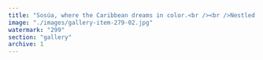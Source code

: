 ```yaml
---
title: "Sosúa, where the Caribbean dreams in color.<br /><br />Nestled between golden sands and glowing sunsets, Sosúa pulses with life—from the morning hum of waves to the after-hours rhythm of bachata echoing through the palms. It's more than just a destination—it's a magnetic field.<br /><br />Here, beauty doesn't hide. It strolls the beach in sun-kissed confidence, lounges in cafés with stories in its eyes, and dances through the night like the moon has a heartbeat. Sosúa doesn't whisper. It sings—with charm, with flavor, with heat.<br /><br />Come for the ocean. Stay for the energy.<br />Lose the itinerary. Find your rhythm.<br />In Sosúa, paradise is always wearing a smile—and sometimes high heels."
image: "./images/gallery-item-279-02.jpg"
watermark: "299"
section: "gallery"
archive: 1
---
```

